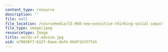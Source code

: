 ```yaml
---
content_type: resource
description: ''
file: null
file_location: /coursemedia/15-960-new-executive-thinking-social-impact-technology-projects-fall-2017-spring-2018/a79830f7612f0aeedafe60df1b3377e5_words-of-advice.jpg
file_type: image/jpeg
resourcetype: Image
title: words-of-advice.jpg
uid: a79830f7-612f-0aee-dafe-60df1b3377e5
---
```

